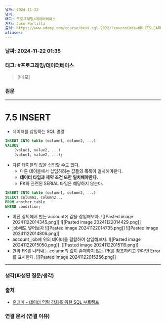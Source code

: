 ```yaml
---
날짜: 2024-11-22
넘버: 
태그: 프로그래밍/데이터베이스
저자: Jose Portilla
출처: https://www.udemy.com/course/best-sql-2022/?couponCode=KRLETSLEARNNOW
aliases:
---
```

### 날짜:  2024-11-22 01:35

### 태그: #프로그래밍/데이터베이스 

>[!메모]
>

### 원문
---
# 7.5 INSERT
- 데이터를 삽입하는 SQL 명령
```sql
INSERT INTO table (column1, column2, ...)
VALUES
	(value1, value2, ...)
	(value1, value2, ...);
```
- 다른 테이블의 값을 삽입할 수도 있다.
	- 다른 테이블에서 삽입하려는 값들의 목록이 일치해야한다.
	- **데이터 타입과 제약 조건 또한 일치해야한다.**
	- PK와 관련된 SERIAL 타입은 해당하지 않는다.
```sql
INSERT INTO table (column1, column2, ...)
SELECT column1, column2...
FROM another_table
WHERE condition;
```
- 이전 강의에서 만든 account에 값을 삽입해보자.
![[Pasted image 20241122014345.png]]
![[Pasted image 20241122014429.png]]
- job에도 넣어보자
![[Pasted image 20241122014735.png]]
![[Pasted image 20241122014806.png]]
- account_job에 위의 데이터를 결합하여 삽입해보자.
![[Pasted image 20241122015050.png]]
![[Pasted image 20241122015119.png]]
- 만약 FK를 나타내는 column의 값이 존재하지 않는 PK를 참조하려고 한다면 Error를 표시한다.
![[Pasted image 20241122015256.png]]

---
### 생각(파생된 질문/생각)

### 출처
- [유데미 - 데이터 역량 강화를 위한 SQL 부트캠프](https://www.udemy.com/course/best-sql-2022)

### 연결 문서 (연결 이유)
